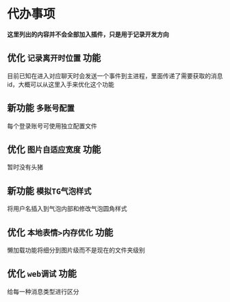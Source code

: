 # 代办事项

**这里列出的内容并不会全部加入插件，只是用于记录开发方向**

## 优化 `记录离开时位置` 功能

目前已知在进入对应聊天时会发送一个事件到主进程，里面传递了需要获取的消息id，大概可以从这里入手来优化这个功能

## 新功能 `多账号配置`

每个登录账号可使用独立配置文件

## 优化 `图片自适应宽度` 功能

暂时没有头猪

## 新功能 `模拟TG气泡样式`

将用户名插入到气泡内部和修改气泡圆角样式

## 优化 `本地表情>内存优化` 功能

懒加载功能将细分到图片级而不是现在的文件夹级别

## 优化 `web调试` 功能
给每一种消息类型进行区分